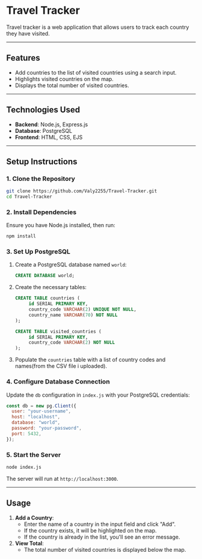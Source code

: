 # **Travel Tracker**

Travel tracker is a web application that allows users to track each country they have visited.

---

## **Features**
- Add countries to the list of visited countries using a search input.
- Highlights visited countries on the map.
- Displays the total number of visited countries.

---

## **Technologies Used**
- **Backend**: Node.js, Express.js
- **Database**: PostgreSQL
- **Frontend**: HTML, CSS, EJS 

---

## **Setup Instructions**

### 1. **Clone the Repository**
```bash
git clone https://github.com/Valy2255/Travel-Tracker.git
cd Travel-Tracker
```

### 2. **Install Dependencies**
Ensure you have Node.js installed, then run:
```bash
npm install
```

### 3. **Set Up PostgreSQL**
1. Create a PostgreSQL database named `world`:
   ```sql
   CREATE DATABASE world;
   ```
2. Create the necessary tables:
   ```sql
   CREATE TABLE countries (
        id SERIAL PRIMARY KEY,
        country_code VARCHAR(2) UNIQUE NOT NULL,
        country_name VARCHAR(70) NOT NULL
   );

   CREATE TABLE visited_countries (
        id SERIAL PRIMARY KEY,
        country_code VARCHAR(2) NOT NULL
   );
   ```
3. Populate the `countries` table with a list of country codes and names(from the CSV file i uploaded).

### 4. **Configure Database Connection**
Update the `db` configuration in `index.js` with your PostgreSQL credentials:
```javascript
const db = new pg.Client({
  user: "your-username",
  host: "localhost",
  database: "world",
  password: "your-password",
  port: 5432,
});
```

### 5. **Start the Server**
```bash
node index.js
```
The server will run at `http://localhost:3000`.

---

## **Usage**
1. **Add a Country**:
   - Enter the name of a country in the input field and click "Add".
   - If the country exists, it will be highlighted on the map.
   - If the country is already in the list, you'll see an error message.
2. **View Total**:
   - The total number of visited countries is displayed below the map.
